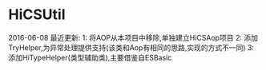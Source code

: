 # HiCSUtil
2016-06-08
最近更新:
1: 将AOP从本项目中移除,单独建立HiCSAop项目
2: 添加TryHelper,为异常处理提供支持(该类和Aop有相同的思路,实现的方式不一同)
3: 添加HiTypeHelper(类型辅助类),主要借鉴自ESBasic
